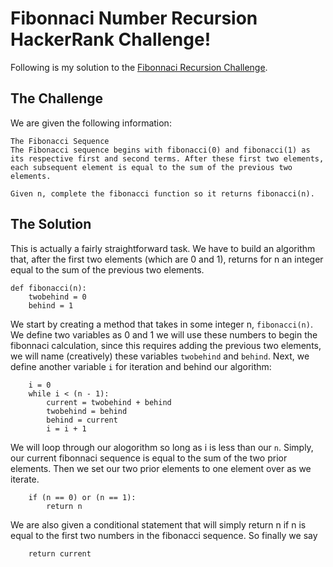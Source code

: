 # Fibonnaci Number Recursion HackerRank Challenge!

Following is my solution to the [Fibonnaci Recursion Challenge](https://www.hackerrank.com/challenges/ctci-fibonacci-numbers).

## The Challenge

We are given the following information:

```
The Fibonacci Sequence 
The Fibonacci sequence begins with fibonacci(0) and fibonacci(1) as its respective first and second terms. After these first two elements, each subsequent element is equal to the sum of the previous two elements.

Given n, complete the fibonacci function so it returns fibonacci(n).
```

## The Solution

This is actually a fairly straightforward task. We have to build an algorithm that, after the first two elements (which are 0 and 1), returns for n an integer equal to the sum of the previous two elements.

```
def fibonacci(n):
    twobehind = 0
    behind = 1
```

We start by creating a method that takes in some integer n, `fibonacci(n)`. We define two variables as 0 and 1 we will use these numbers to begin the fibonnaci calculation, since this requires adding the previous two elements, we will name (creatively) these variables `twobehind` and `behind`. Next, we define another variable `i` for iteration and behind our algorithm:

```
    i = 0
    while i < (n - 1):
        current = twobehind + behind
        twobehind = behind
        behind = current
        i = i + 1
```

We will loop through our alogorithm so long as i is less than our `n`. Simply, our current fibonnaci sequence is equal to the sum of the two prior elements. Then we set our two prior elements to one element over as we iterate. 

```
    if (n == 0) or (n == 1):
        return n
```

We are also given a conditional statement that will simply return n if n is equal to the first two numbers in the fibonacci sequence. So finally we say

```
    return current
```


